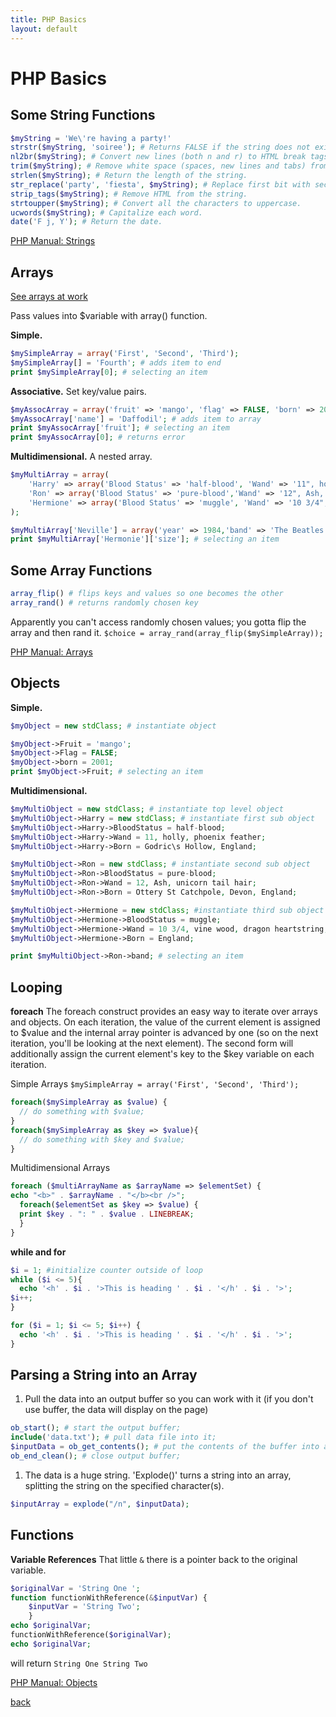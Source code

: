 ```yaml
---
title: PHP Basics
layout: default
---
```


# PHP Basics

## Some String Functions
```php
$myString = 'We\'re having a party!'
strstr($myString, 'soiree'); # Returns FALSE if the string does not exists.
nl2br($myString); # Convert new lines (both n and r) to HTML break tags.
trim($myString); # Remove white space (spaces, new lines and tabs) from the beginning and end.
strlen($myString); # Return the length of the string.
str_replace('party', 'fiesta', $myString); # Replace first bit with second bit in third bit.
strip_tags($myString); # Remove HTML from the string.
strtoupper($myString); # Convert all the characters to uppercase.
ucwords($myString); # Capitalize each word.
date('F j, Y'); # Return the date.

```

[PHP Manual: Strings](https://www.php.net/manual/en/language.types.string.php)

## Arrays

[See arrays at work](https://github.com/cathysnider/gitBasics/blob/master/arrayWork.php)

Pass values into $variable with array() function.

**Simple.**
```php
$mySimpleArray = array('First', 'Second', 'Third');
$mySimpleArray[] = 'Fourth'; # adds item to end
print $mySimpleArray[0]; # selecting an item
```
**Associative.** Set key/value pairs.
```php
$myAssocArray = array('fruit' => 'mango', 'flag' => FALSE, 'born' => 2001,);
$myAssocArray['name'] = 'Daffodil'; # adds item to array
print $myAssocArray['fruit']; # selecting an item
print $myAssocArray[0]; # returns error
```

**Multidimensional.** A nested array.
```php
$myMultiArray = array(
    'Harry' => array('Blood Status' => 'half-blood', 'Wand' => '11", holly, phoenix feather','Born' => 'Godric\'s Hollow, England',),
    'Ron' => array('Blood Status' => 'pure-blood','Wand' => '12", Ash, unicorn tail hair','Born' => 'Ottery St Catchpole, Devon, England,',),
    'Hermione' => array('Blood Status' => 'muggle', 'Wand' => '10 3/4", vine wood, dragon heartstring', 'Born' => 'England',)
);

$myMultiArray['Neville'] = array('year' => 1984,'band' => 'The Beatles','size' => 9,); # adds item to end
print $myMultiArray['Hermonie']['size']; # selecting an item
```

## Some Array Functions
```php
array_flip() # flips keys and values so one becomes the other
array_rand() # returns randomly chosen key
```
Apparently you can't access randomly chosen values; you gotta flip the array and then rand it. `$choice = array_rand(array_flip($mySimpleArray));`


[PHP Manual: Arrays](https://www.php.net/manual/en/language.types.array.php)

## Objects

**Simple.**
```php
$myObject = new stdClass; # instantiate object

$myObject->Fruit = 'mango';
$myObject->Flag = FALSE;
$myObject->born = 2001;
print $myObject->Fruit; # selecting an item
```

**Multidimensional.**
```php
$myMultiObject = new stdClass; # instantiate top level object
$myMultiObject->Harry = new stdClass; # instantiate first sub object
$myMultiObject->Harry->BloodStatus = half-blood;
$myMultiObject->Harry->Wand = 11, holly, phoenix feather;
$myMultiObject->Harry->Born = Godric\s Hollow, England;

$myMultiObject->Ron = new stdClass; # instantiate second sub object
$myMultiObject->Ron->BloodStatus = pure-blood;
$myMultiObject->Ron->Wand = 12, Ash, unicorn tail hair;
$myMultiObject->Ron->Born = Ottery St Catchpole, Devon, England;

$myMultiObject->Hermione = new stdClass; #instantiate third sub object
$myMultiObject->Hermione->BloodStatus = muggle;
$myMultiObject->Hermione->Wand = 10 3/4, vine wood, dragon heartstring;
$myMultiObject->Hermione->Born = England;

print $myMultiObject->Ron->band; # selecting an item
```

## Looping

**foreach**
The foreach construct provides an easy way to iterate over arrays and objects. On each iteration, the value of the current element is assigned to $value and the internal array pointer is advanced by one (so on the next iteration, you'll be looking at the next element). The second form will additionally assign the current element's key to the $key variable on each iteration.

Simple Arrays `$mySimpleArray = array('First', 'Second', 'Third');`
```php
foreach($mySimpleArray as $value) {
  // do something with $value;
}
foreach($mySimpleArray as $key => $value){
  // do something with $key and $value;
}
```

Multidimensional Arrays
```php
foreach ($multiArrayName as $arrayName => $elementSet) {
echo "<b>" . $arrayName . "</b><br />";
  foreach($elementSet as $key => $value) {
  print $key . ": " . $value . LINEBREAK;
  }
}
```

**while and for**

```php
$i = 1; #initialize counter outside of loop
while ($i <= 5){
  echo '<h' . $i . '>This is heading ' . $i . '</h' . $i . '>';
$i++;
}

for ($i = 1; $i <= 5; $i++) {
  echo '<h' . $i . '>This is heading ' . $i . '</h' . $i . '>';
}
```

## Parsing a String into an Array

1. Pull the data into an output buffer so you can work with it (if you don't use buffer, the data will display on the page)
```php
ob_start(); # start the output buffer;
include('data.txt'); # pull data file into it;
$inputData = ob_get_contents(); # put the contents of the buffer into a variable;
ob_end_clean(); # close output buffer;
```
1. The data is a huge string. 'Explode()' turns a string into an array, splitting the string on the specified character(s).
```php
$inputArray = explode("/n", $inputData);
```
## Functions

**Variable References**
That little `&` there is a pointer back to the original variable.
```php
$originalVar = 'String One ';
function functionWithReference(&$inputVar) {
    $inputVar = 'String Two';
    }
echo $originalVar;
functionWithReference($originalVar);
echo $originalVar;
```
will return `String One String Two `





[PHP Manual: Objects](https://www.php.net/manual/en/language.types.object.php) <br />

[back](./)
